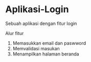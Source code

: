 # Aplikasi-Login
Sebuah aplikasi dengan fitur login

Alur fitur
1. Memasukkan email dan paswword
2. Memvalidasi masukan
3. Menampilkan halaman beranda
